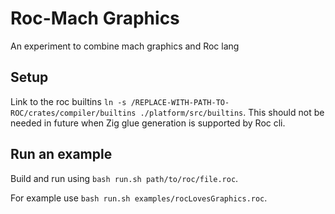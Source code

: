 
# Roc-Mach Graphics

An experiment to combine mach graphics and Roc lang

## Setup 

Link to the roc builtins `ln -s /REPLACE-WITH-PATH-TO-ROC/crates/compiler/builtins ./platform/src/builtins`. This should not be needed in future when Zig glue generation is supported by Roc cli. 

## Run an example

Build and run using `bash run.sh path/to/roc/file.roc`. 

For example use `bash run.sh examples/rocLovesGraphics.roc`.
